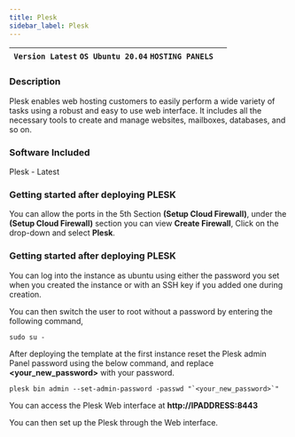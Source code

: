 ```yaml
---
title: Plesk
sidebar_label: Plesk
---
```


|**`Version Latest` `OS Ubuntu 20.04` `HOSTING PANELS`**|  |
|-------------------------------------------------------|--|

### Description

Plesk enables web hosting customers to easily perform a wide variety of tasks using a robust and easy to use web interface. It includes all the necessary tools to create and manage websites, mailboxes, databases, and so on.

### Software Included

Plesk - Latest

### Getting started after deploying PLESK

You can allow the ports in the 5th Section **(Setup Cloud Firewall)**, under the **(Setup Cloud Firewall)** section you can view **Create Firewall**, Click on the drop-down and select **Plesk**. 

### Getting started after deploying PLESK

You can log into the instance as ubuntu using either the password you set when you created the instance or with an SSH key if you added one during creation.

You can then switch the user to root without a password by entering the following command,
~~~
sudo su -
~~~

After deploying the template at the first instance reset the Plesk admin Panel password using the below command, and replace **\<your_new_password\>** with your password.

~~~
plesk bin admin --set-admin-password -passwd "`<your_new_password>`"
~~~

You can access the Plesk Web interface at **http://IPADDRESS:8443**

You can then set up the Plesk through the Web interface.